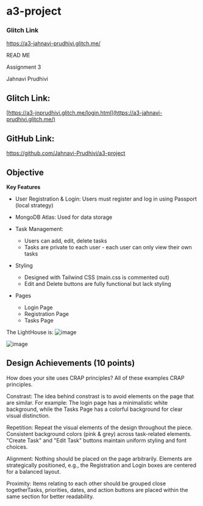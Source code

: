 # a3-project


### Glitch Link 
https://a3-jahnavi-prudhivi.glitch.me/

READ ME

Assignment 3

Jahnavi Prudhivi

## Glitch Link:

[https://a3-jnprudhivi.glitch.me/login.html](https://a3-jahnavi-prudhivi.glitch.me/)


## GitHub Link:

https://github.com/Jahnavi-Prudhivi/a3-project


## Objective

**Key Features**
- User Registration & Login: Users must register and log in using Passport (local strategy)
- MongoDB Atlas: Used for data storage
- Task Management:
	- Users can add, edit, delete tasks
	- Tasks are private to each user - each user can only view their own tasks
- Styling
	- Designed with Tailwind CSS (main.css is commented out)
	- Edit and Delete buttons are fully functional but lack styling

- Pages
	- Login Page
	- Registration Page
	- Tasks Page


The LightHouse is:
![image](https://github.com/user-attachments/assets/785a793b-4df8-4f6f-bbf1-c20151236fa9)



![image](https://github.com/user-attachments/assets/83cbe1b5-e39d-4ece-b99a-c54d0af3a25f)





## Design Achievements (10 points)

How does your site uses CRAP principles?
All of these examples CRAP principles.

Constrast: The idea behind constrast is to avoid elements on the page that are similar. For example: The login page has a minimalistic white background, while the Tasks Page has a colorful background for clear visual distinction.


Repetition: Repeat the visual elements of the design throughout the piece. Consistent background colors (pink & grey) across task-related elements. "Create Task" and "Edit Task" buttons maintain uniform styling and font choices.


Alignment: Nothing should be placed on the page arbitrarily. Elements are strategically positioned, e.g., the Registration and Login boxes are centered for a balanced layout.


Proximity: Items relating to each other should be grouped close togetherTasks, priorities, dates, and action buttons are placed within the same section for better readability.



